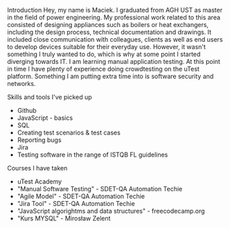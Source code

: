 Introduction
Hey, my name is Maciek. I graduated from AGH UST as master in the field of power engineering. 
My professional work related to this area consisted of designing appliances such as boilers or heat exchangers,
including the design process, technical documentation and drawings. It included close communication with colleagues,
clients as well as end users to develop devices suitable for their everyday use. However, it wasn't something I truly wanted to do,
which is why at some point I started diverging towards IT.
I am learning manual application testing.
At this point in time I have plenty of experience doing crowdtesting on the uTest platform.
Something I am putting extra time into is software security and networks.

Skills and tools I've picked up
* Github
* JavaScript - basics
* SQL
* Creating test scenarios & test cases
* Reporting bugs
* Jira
* Testing software in the range of ISTQB FL guidelines

Courses I have taken
* uTest Academy
* "Manual Software Testing" - SDET-QA Automation Techie
* "Agile Model" - SDET-QA Automation Techie
* "Jira Tool" - SDET-QA Automation Techie
* "JavaScript algorightms and data structures" - freecodecamp.org
* "Kurs MYSQL" - Mirosław Zelent
